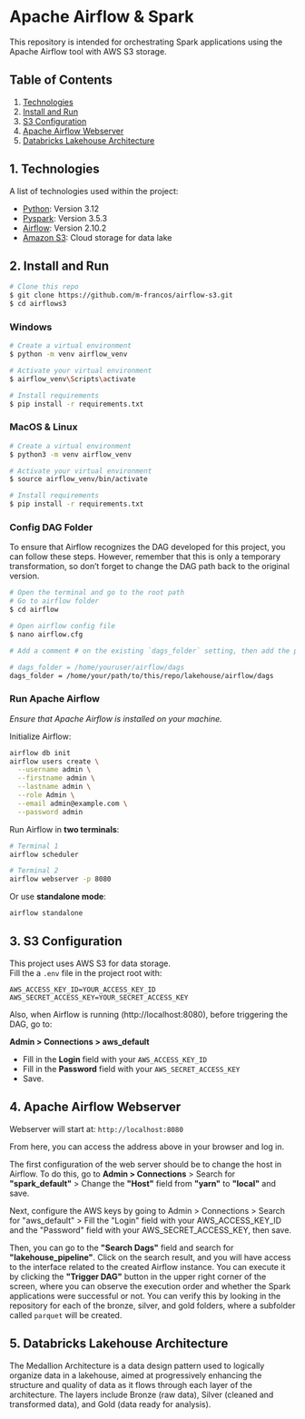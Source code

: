 # Apache Airflow & Spark

This repository is intended for orchestrating Spark applications using the Apache Airflow tool with AWS S3 storage.

## Table of Contents

1. [Technologies](#technologies)
2. [Install and Run](#install-and-run)
3. [S3 Configuration](#s3-configuration)
4. [Apache Airflow Webserver](#apache-airflow-webserver)
5. [Databricks Lakehouse Architecture](#databricks-lakehouse-architecture)

## 1. Technologies

A list of technologies used within the project:

- [Python](https://www.python.org): Version 3.12
- [Pyspark](https://spark.apache.org/docs/latest/api/python/index.html): Version 3.5.3
- [Airflow](https://airflow.apache.org/docs/apache-airflow/stable/installation/index.html): Version 2.10.2
- [Amazon S3](https://aws.amazon.com/s3/): Cloud storage for data lake

## 2. Install and Run

```bash
# Clone this repo
$ git clone https://github.com/m-francos/airflow-s3.git
$ cd airflows3
```

### Windows

```bash
# Create a virtual environment
$ python -m venv airflow_venv

# Activate your virtual environment
$ airflow_venv\Scripts\activate

# Install requirements
$ pip install -r requirements.txt
```

### MacOS & Linux

```bash
# Create a virtual environment
$ python3 -m venv airflow_venv

# Activate your virtual environment
$ source airflow_venv/bin/activate

# Install requirements
$ pip install -r requirements.txt
```

### Config DAG Folder

To ensure that Airflow recognizes the DAG developed for this project, you can follow these steps. However, remember that this is only a temporary transformation, so don’t forget to change the DAG path back to the original version.

```bash
# Open the terminal and go to the root path
# Go to airflow folder
$ cd airflow

# Open airflow config file
$ nano airflow.cfg

# Add a comment # on the existing `dags_folder` setting, then add the path to the clone repository

# dags_folder = /home/youruser/airflow/dags
dags_folder = /home/your/path/to/this/repo/lakehouse/airflow/dags
```

### Run Apache Airflow

*Ensure that Apache Airflow is installed on your machine.*

Initialize Airflow:
```bash
airflow db init
airflow users create \
  --username admin \
  --firstname admin \
  --lastname admin \
  --role Admin \
  --email admin@example.com \
  --password admin
```

Run Airflow in **two terminals**:
```bash
# Terminal 1
airflow scheduler

# Terminal 2
airflow webserver -p 8080
```

Or use **standalone mode**:
```bash
airflow standalone
```

## 3. S3 Configuration

This project uses AWS S3 for data storage.  
Fill the a `.env` file in the project root with:

```
AWS_ACCESS_KEY_ID=YOUR_ACCESS_KEY_ID
AWS_SECRET_ACCESS_KEY=YOUR_SECRET_ACCESS_KEY
```

Also, when Airflow is running (http://localhost:8080), before triggering the DAG, go to:

**Admin > Connections > aws_default**  
- Fill in the **Login** field with your `AWS_ACCESS_KEY_ID`
- Fill in the **Password** field with your `AWS_SECRET_ACCESS_KEY`
- Save.

## 4. Apache Airflow Webserver

Webserver will start at: `http://localhost:8080`

From here, you can access the address above in your browser and log in.

The first configuration of the web server should be to change the host in Airflow. To do this, go to **Admin > Connections** > Search for **"spark_default"** > Change the **"Host"** field from **"yarn"** to **"local"** and save.

Next, configure the AWS keys by going to Admin > Connections > Search for "aws_default" > Fill the "Login" field with your AWS_ACCESS_KEY_ID and the "Password" field with your AWS_SECRET_ACCESS_KEY, then save.

Then, you can go to the **"Search Dags"** field and search for **"lakehouse_pipeline"**. Click on the search result, and you will have access to the interface related to the created Airflow instance. You can execute it by clicking the **"Trigger DAG"** button in the upper right corner of the screen, where you can observe the execution order and whether the Spark applications were successful or not. You can verify this by looking in the repository for each of the bronze, silver, and gold folders, where a subfolder called `parquet` will be created.

## 5. Databricks Lakehouse Architecture

The Medallion Architecture is a data design pattern used to logically organize data in a lakehouse, aimed at progressively enhancing the structure and quality of data as it flows through each layer of the architecture. The layers include Bronze (raw data), Silver (cleaned and transformed data), and Gold (data ready for analysis).
